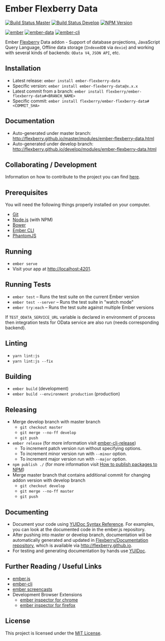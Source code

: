 # Ember Flexberry Data

[![Build Status Master](https://img.shields.io/travis/Flexberry/ember-flexberry-data/master.svg?label=master%20build%20)](https://travis-ci.org/Flexberry/ember-flexberry-data)
[![Build Status Develop](https://img.shields.io/travis/Flexberry/ember-flexberry-data/develop.svg?label=develop%20build)](https://travis-ci.org/Flexberry/ember-flexberry-data/branches)
[![NPM Version](https://badge.fury.io/js/ember-flexberry-data.svg)](https://badge.fury.io/js/ember-flexberry-data)

[![ember](https://embadge.io/v1/badge.svg?label=ember&range=~2.4.3)](https://github.com/emberjs/ember.js/releases)
[![ember-data](https://embadge.io/v1/badge.svg?label=ember-data&range=~2.4.2)](https://github.com/emberjs/data/releases)
[![ember-cli](https://embadge.io/v1/badge.svg?label=ember-cli&range=2.4.3)](https://github.com/ember-cli/ember-cli/releases)

Ember [Flexberry](http://flexberry.ru/) Data addon - Support of database projections, JavaScript Query Language, Offline data storage (`IndexedDB` via `dexie`) and working with several kinds of backends: `OData V4`, `JSON API`, etc.

## Installation

* Latest release: `ember install ember-flexberry-data`
* Specific version: `ember install ember-flexberry-data@x.x.x`
* Latest commit from a branch: `ember install flexberry/ember-flexberry-data#<BRANCH_NAME>`
* Specific commit: `ember install flexberry/ember-flexberry-data#<COMMIT_SHA>`

## Documentation

* Auto-generated under master branch: http://flexberry.github.io/master/modules/ember-flexberry-data.html
* Auto-generated under develop branch: http://flexberry.github.io/develop/modules/ember-flexberry-data.html

## Collaborating / Development

Information on how to contribute to the project you can find [here](https://github.com/Flexberry/Home/blob/master/CONTRIBUTING.md).

## Prerequisites

You will need the following things properly installed on your computer.

* [Git](http://git-scm.com/)
* [Node.js](http://nodejs.org/) (with NPM)
* [Bower](http://bower.io/)
* [Ember CLI](http://www.ember-cli.com/)
* [PhantomJS](http://phantomjs.org/)

## Running

* `ember serve`
* Visit your app at [http://localhost:4201](http://localhost:4201).

## Running Tests

* `ember test` – Runs the test suite on the current Ember version
* `ember test --server` – Runs the test suite in "watch mode"
* `ember try:each` – Runs the test suite against multiple Ember versions

If `TEST_ODATA_SERVICE_URL` variable is declared in environment of process then integration tests for OData service are also run (needs corresponding backend).

## Linting

* `yarn lint:js`
* `yarn lint:js --fix`

## Building

* `ember build` (development)
* `ember build --environment production` (production)

## Releasing

* Merge develop branch with master branch
  * `git checkout master`
  * `git merge --no-ff develop`
  * `git push`
* `ember release` (for more information visit [ember-cli-release](https://github.com/lytics/ember-cli-release))
  * To increment patch version run without specifying options.
  * To increment minor version run with `--minor` option.
  * To increment major version run with `--major` option.
* `npm publish ./` (for more information visit [How to publish packages to NPM](https://gist.github.com/coolaj86/1318304))
* Merge master branch that contains additional commit for changing addon version with develop branch
  * `git checkout develop`
  * `git merge --no-ff master`
  * `git push`

## Documenting

* Document your code using [YUIDoc Syntax Reference](http://yui.github.io/yuidoc/syntax/index.html). For examples, you can look at the documented code in the ember.js repository.
* After pushing into master or develop branch, documentation will be automatically generated and updated in [Flexberry/Documentation repository](https://github.com/Flexberry/flexberry.github.io), which is available via http://flexberry.github.io.
* For testing and generating documentation by hands use [YUIDoc](http://yui.github.io/yuidoc/).

## Further Reading / Useful Links

* [ember.js](http://emberjs.com/)
* [ember-cli](http://www.ember-cli.com/)
* [ember screencasts](https://www.emberscreencasts.com/)
* Development Browser Extensions
  * [ember inspector for chrome](https://chrome.google.com/webstore/detail/ember-inspector/bmdblncegkenkacieihfhpjfppoconhi)
  * [ember inspector for firefox](https://addons.mozilla.org/en-US/firefox/addon/ember-inspector/)

## License

This project is licensed under the [MIT License](LICENSE.md).
